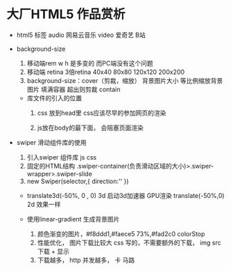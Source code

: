 #  大厂HTML5 作品赏析

- html5 标签
    audio 网易云音乐
    video 爱奇艺 B站

- background-size
    1. 移动端rem w h 是多变的 而PC端没有这个问题
    2. 移动端 retina 3倍retina
    40x40 80x80 120x120
    200x200 
    3. background-size：cover（剪裁，缩放） 背景图片大小
        等比例缩放背景图片 填满容器
        超出则剪裁
        contain

    - 库文件的引入的位置
        1. css 放到head里
            css应该尽早的参加网页的渲染

        2. js放在body的最下面， 会阻塞页面渲染

- swiper 滑动组件库的使用
    1. 引入swiper 组件库
        js css 
    2. 固定的HTML结构
        .swiper-container(负责滑动区域的大小)>.swiper-wrapper>.swiper-slide
    3. new Swiper(selector,{
        direction:''
    })

    - translate3d(-50%, 0 , 0) 3d 启动3d加速器 GPU渲染
        translate(-50%,0) 2d
        效果一样

    - 使用linear-gradient 生成背景图片
        1. 颜色渐变的图片，#f8ddd1,#faece5 73%,#fad2c0
        colorStop
        2. 性能优化， 图片下载比较大
            css 写的，不需要额外的下载，
            img src 下载 + 显示
        3. 下载越多， http 并发越多， 卡
            马路 